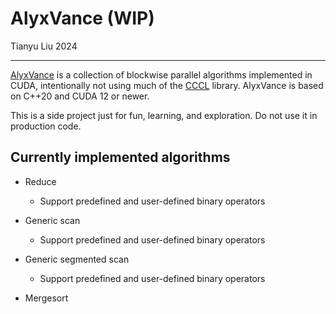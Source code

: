 # AlyxVance (WIP)

Tianyu Liu 2024

------------------------

[AlyxVance](https://half-life.fandom.com/wiki/Alyx_Vance) is a collection of blockwise parallel algorithms implemented in CUDA, intentionally not using much of the [CCCL](https://github.com/NVIDIA/cccl) library. AlyxVance is based on C++20 and CUDA 12 or newer.

This is a side project just for fun, learning, and exploration. Do not use it in production code.

## Currently implemented algorithms

+ Reduce

  + Support predefined and user-defined binary operators

+ Generic scan

  + Support predefined and user-defined binary operators

+ Generic segmented scan

  + Support predefined and user-defined binary operators

+ Mergesort
